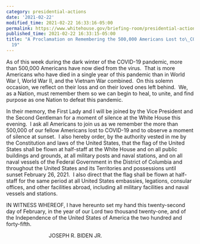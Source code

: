 ```yaml
---
category: presidential-actions
date: '2021-02-22'
modified_time: 2021-02-22 16:33:16-05:00
permalink: https://www.whitehouse.gov/briefing-room/presidential-actions/2021/02/22/a-proclamation-on-remembering-the-500000-americans-lost-to-covid-19/
published_time: 2021-02-22 16:33:15-05:00
title: "A Proclamation on Remembering the 500,000 Americans Lost to\_COVID-\u2060\
  19"
---
```

 
As of this week during the dark winter of the COVID-19 pandemic, more
than 500,000 Americans have now died from the virus.  That is more
Americans who have died in a single year of this pandemic than in World
War I, World War II, and the Vietnam War combined.  On this solemn
occasion, we reflect on their loss and on their loved ones left behind. 
We, as a Nation, must remember them so we can begin to heal, to unite,
and find purpose as one Nation to defeat this pandemic.

In their memory, the First Lady and I will be joined by the Vice
President and the Second Gentleman for a moment of silence at the White
House this evening.  I ask all Americans to join us as we remember the
more than 500,000 of our fellow Americans lost to COVID-19 and to
observe a moment of silence at sunset.  I also hereby order, by the
authority vested in me by the Constitution and laws of the United
States, that the flag of the United States shall be flown at half-staff
at the White House and on all public buildings and grounds, at all
military posts and naval stations, and on all naval vessels of the
Federal Government in the District of Columbia and throughout the
United States and its Territories and possessions until sunset
February 26, 2021.  I also direct that the flag shall be flown at
half-staff for the same period at all United States embassies,
legations, consular offices, and other facilities abroad, including all
military facilities and naval vessels and stations.

IN WITNESS WHEREOF, I have hereunto set my hand this twenty-second day
of February, in the year of our Lord two thousand twenty-one, and of the
Independence of the United States of America the two hundred and
forty-fifth.

                             JOSEPH R. BIDEN JR.

